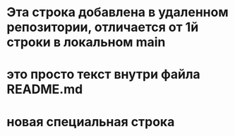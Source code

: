 # Эта строка добавлена в удаленном репозитории, отличается от 1й строки в локальном main
# это просто текст внутри файла README.md
# новая специальная строка
